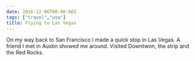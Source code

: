 ```yaml
---
date: 2016-12-06T00:00:00Z
tags: ["travel","usa"]
title: Flying to Las Vegas
---
```


On my way back to San Francisco I made a quick stop in Las Vegas. A friend I
met in Austin showed me around. Visited Downtwon, the strip and the Red Rocks.
